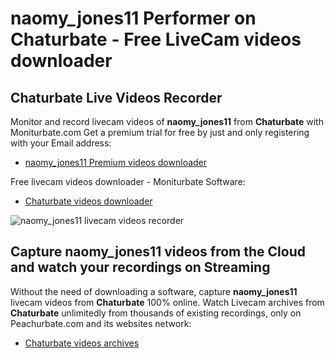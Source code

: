 # naomy_jones11 Performer on Chaturbate - Free LiveCam videos downloader

## Chaturbate Live Videos Recorder

Monitor and record livecam videos of **naomy_jones11** from **Chaturbate** with Moniturbate.com
Get a premium trial for free by just and only registering with your Email address:
* [naomy_jones11 Premium videos downloader](https://moniturbate.com/request-demo-licence-key.html)

Free livecam videos downloader - Moniturbate Software:
* [Chaturbate videos downloader](https://moniturbate.com/moniturbate-download-software.html)

![naomy_jones11 livecam videos recorder](https://peachurnet.com/templates/moniturbate-software.png)


## Capture naomy_jones11 videos from the Cloud and watch your recordings on Streaming

Without the need of downloading a software, capture **naomy_jones11** livecam videos from **Chaturbate** 100% online.
Watch Livecam archives from **Chaturbate** unlimitedly from thousands of existing recordings, only on Peachurbate.com and its websites network:
* [Chaturbate videos archives](https://peachurnet.com/)